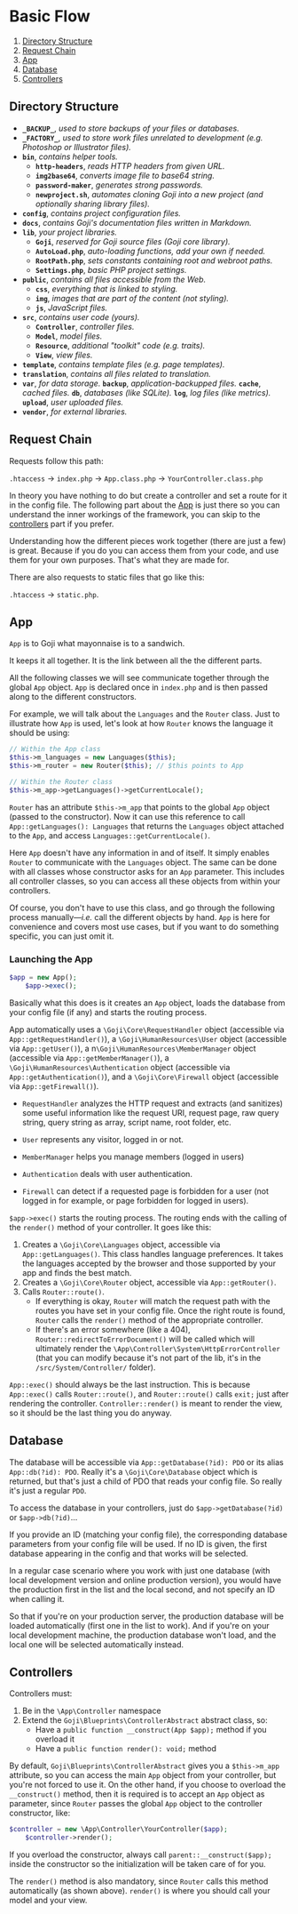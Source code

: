 Basic Flow
==========

1. [Directory Structure](#directory-structure)
2. [Request Chain](#request-chain)
3. [App](#app)
4. [Database](#database)
5. [Controllers](#controllers)

Directory Structure
-------------------

- **`_BACKUP_`**, *used to store backups of your files or databases.*
- **`_FACTORY_`**, *used to store work files unrelated to development (*e.g.* Photoshop or Illustrator files).*
- **`bin`**, *contains helper tools.*
    - **`http-headers`**, *reads HTTP headers from given URL.*
    - **`img2base64`**, *converts image file to base64 string.*
    - **`password-maker`**, *generates strong passwords.*
    - **`newproject.sh`**, *automates cloning Goji into a new project (and optionally sharing library files).*
- **`config`**, *contains project configuration files.*
- **`docs`**, *contains Goji's documentation files written in Markdown.*
- **`lib`**, *your project libraries.*
    - **`Goji`**, *reserved for Goji source files (Goji core library).*
    - **`AutoLoad.php`**, *auto-loading functions, add your own if needed.*
    - **`RootPath.php`**, *sets constants containing root and webroot paths.*
    - **`Settings.php`**, *basic PHP project settings.*
- **`public`**, *contains all files accessible from the Web.*
    - **`css`**, *everything that is linked to styling.*
    - **`img`**, *images that are part of the content (not styling).*
    - **`js`**, *JavaScript files.*
- **`src`**, *contains user code (yours).*
    - **`Controller`**, *controller files.*
    - **`Model`**, *model files.*
    - **`Resource`**, *additional "toolkit" code (e.g. traits).*
    - **`View`**, *view files.*
- **`template`**, *contains template files (*e.g.* page templates).*
- **`translation`**, *contains all files related to translation.*
- **`var`**, *for data storage.*
    **`backup`**, *application-backupped files.*
    **`cache`**, *cached files.*
    **`db`**, *databases (like SQLite).*
    **`log`**, *log files (like metrics).*
    **`upload`**, *user uploaded files.*
- **`vendor`**, *for external libraries.*

Request Chain
-------------

Requests follow this path:

`.htaccess` &rarr; `index.php` &rarr; `App.class.php` &rarr; `YourController.class.php`

In theory you have nothing to do but create a controller and set a route for it in the config
file. The following part about the [App](#app) is just there so you can understand the inner
workings of the framework, you can skip to the [controllers](#controllers) part if you prefer.

Understanding how the different pieces work together (there are just a few) is great. Because if
you do you can access them from your code, and use them for your own purposes. That's what they
are made for.

There are also requests to static files that go like this:

`.htaccess` &rarr; `static.php`.

App
---

`App` is to Goji what mayonnaise is to a sandwich.

It keeps it all together. It is the link between all the the different parts.

All the following classes we will see communicate together through the global `App` object.
`App` is declared once in `index.php` and is then passed along to the different constructors.

For example, we will talk about the `Languages` and the `Router` class. Just to illustrate
how `App` is used, let's look at how `Router` knows the language it should be using:

```php
// Within the App class
$this->m_languages = new Languages($this);
$this->m_router = new Router($this); // $this points to App

// Within the Router class
$this->m_app->getLanguages()->getCurrentLocale();
```

`Router` has an attribute `$this->m_app` that points to the global `App` object (passed to the
constructor). Now it can use this reference to call `App::getLanguages(): Languages` that
returns the `Languages` object attached to the `App`, and access `Languages::getCurrentLocale()`.

Here `App` doesn't have any information in and of itself. It simply enables `Router` to communicate
with the `Languages` object. The same can be done with all classes whose constructor asks for an `App`
parameter. This includes all controller classes, so you can access all these objects from within
your controllers.

Of course, you don't have to use this class, and go through the following process manually—*i.e.*
call the different objects by hand. `App` is here for convenience and covers most use cases,
but if you want to do something specific, you can just omit it.

### Launching the App

```php
$app = new App();
    $app->exec();
```

Basically what this does is it creates an `App` object, loads the database from your config file (if any)
and starts the routing process.

App automatically uses a `\Goji\Core\RequestHandler` object (accessible via `App::getRequestHandler()`),
a `\Goji\HumanResources\User` object (accessible via `App::getUser()`), a n`\Goji\HumanResources\MemberManager`
object (accessible via `App::getMemberManager()`), a `\Goji\HumanResources\Authentication` object (accessible
via `App::getAuthentication()`), and a `\Goji\Core\Firewall` object (accessible via `App::getFirewall()`).

- `RequestHandler` analyzes the HTTP request and extracts (and sanitizes) some useful information like
the request URI, request page, raw query string, query string as array, script name, root folder, etc.

- `User` represents any visitor, logged in or not.

- `MemberManager` helps you manage members (logged in users)

- `Authentication` deals with user authentication.

- `Firewall` can detect if a requested page is forbidden for a user (not logged in for example, or
page forbidden for logged in users).

`$app->exec()` starts the routing process. The routing ends with the calling of the `render()` method
of your controller. It goes like this:

1. Creates a `\Goji\Core\Languages` object, accessible via `App::getLanguages()`. This class handles
   language preferences. It takes the languages accepted by the browser and those supported by your
   app and finds the best match.
2. Creates a `\Goji\Core\Router` object, accessible via `App::getRouter()`.
3. Calls `Router::route()`.
    - If everything is okay, `Router` will match the request path with the routes you have set in your
      config file. Once the right route is found, `Router` calls the `render()` method of the appropriate
      controller.
    - If there's an error somewhere (like a 404), `Router::redirectToErrorDocument()` will be called which
      will ultimately render the `\App\Controller\System\HttpErrorController` (that you can modify because it's
      not part of the lib, it's in the `/src/System/Controller/` folder).

`App::exec()` should always be the last instruction. This is because `App::exec()` calls  `Router::route()`,
and `Router::route()` calls `exit;` just after rendering the controller. `Controller::render()` is meant to
render the view, so it should be the last thing you do anyway.

Database
--------

The database will be accessible via `App::getDatabase(?id): PDO` or its alias `App::db(?id): PDO`.
Really it's a `\Goji\Core\Database` object which is returned, but that's just a child of PDO that
reads your config file. So really it's just a regular `PDO`.

To access the database in your controllers, just do `$app->getDatabase(?id)` or `$app->db(?id)`...

If you provide an ID (matching your config file), the corresponding database parameters from your
config file will be used. If no ID is given, the first database appearing in the config and that
works will be selected.

In a regular case scenario where you work with just one database (with local development version and
online production version), you would have the production first in the list and the local second, and
not specify an ID when calling it.

So that if you're on your production server, the production database will be loaded automatically (first
one in the list to work). And if you're on your local development machine, the production database won't
load, and the local one will be selected automatically instead.

Controllers
-----------

Controllers must:

1. Be in the `\App\Controller` namespace
2. Extend the `Goji\Blueprints\ControllerAbstract` abstract class, so:
    - Have a `public function __construct(App $app);` method if you overload it
    - Have a `public function render(): void;` method

By default, `Goji\Blueprints\ControllerAbstract` gives you a `$this->m_app` attribute, so you can access
the main `App` object from your controller, but you're not forced to use it. On the other hand, if you
choose to overload the `__construct()` method, then it is required is to accept an `App` object as parameter,
since `Router` passes the global `App` object to the controller constructor, like:

```php
$controller = new \App\Controller\YourController($app);
    $controller->render();
```

If you overload the constructor, always call `parent::__construct($app);` inside the constructor so the
initialization will be taken care of for you.

The `render()` method is also mandatory, since `Router` calls this method automatically (as shown above).
`render()` is where you should call your model and your view.
